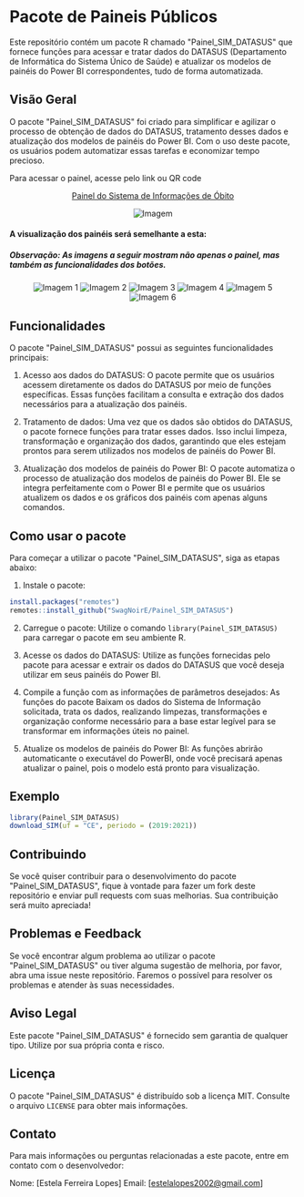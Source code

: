 
# Pacote de Paineis Públicos

Este repositório contém um pacote R chamado "Painel_SIM_DATASUS" que fornece funções para acessar e tratar dados do DATASUS (Departamento de Informática do Sistema Único de Saúde) e atualizar os modelos de painéis do Power BI correspondentes, tudo de forma automatizada.

## Visão Geral

O pacote "Painel_SIM_DATASUS" foi criado para simplificar e agilizar o processo de obtenção de dados do DATASUS, tratamento desses dados e atualização dos modelos de painéis do Power BI. Com o uso deste pacote, os usuários podem automatizar essas tarefas e economizar tempo precioso.

Para acessar o painel, acesse pelo link ou QR code
<p align="center">
  <a href="https://app.powerbi.com/groups/me/reports/a366bfe7-60ba-44a0-a4cd-078032fcc524/ReportSection?ctid=64d34ddd-aff0-4d95-b7f1-0734a5c845e5&pbi_source=shareVisual&visual=bc0a316e63ff04cebed7&height=138.42&width=1280.00&bookmarkGuid=14e84f32-4e54-4a41-9bf5-2cf26eacb94d">Painel do Sistema de Informações de Óbito</a>
</p>

<p align="center">
  <img src="inst/Arquivos_externos/[Modelo]Painel.jpg" alt="Imagem">
</p>

#### A visualização dos painéis será semelhante a esta:
##### Observação: As imagens a seguir mostram não apenas o painel, mas também as funcionalidades dos botões.

<p align="center">
  <img src="inst/Arquivos_externos/Imagens/pag1.PNG" alt="Imagem 1">
  <img src="inst/Arquivos_externos/Imagens/pag1.1.PNG" alt="Imagem 2">
  <img src="inst/Arquivos_externos/Imagens/pag1.2.PNG" alt="Imagem 3">
  <img src="inst/Arquivos_externos/Imagens/pag1.3.PNG" alt="Imagem 4">
  <img src="inst/Arquivos_externos/Imagens/pag1.4.PNG" alt="Imagem 5">
  <img src="inst/Arquivos_externos/Imagens/pag1.5.PNG" alt="Imagem 6">
</p>

## Funcionalidades

O pacote "Painel_SIM_DATASUS" possui as seguintes funcionalidades principais:

1. Acesso aos dados do DATASUS: O pacote permite que os usuários acessem diretamente os dados do DATASUS por meio de funções específicas. Essas funções facilitam a consulta e extração dos dados necessários para a atualização dos painéis.

2. Tratamento de dados: Uma vez que os dados são obtidos do DATASUS, o pacote fornece funções para tratar esses dados. Isso inclui limpeza, transformação e organização dos dados, garantindo que eles estejam prontos para serem utilizados nos modelos de painéis do Power BI.

3. Atualização dos modelos de painéis do Power BI: O pacote automatiza o processo de atualização dos modelos de painéis do Power BI. Ele se integra perfeitamente com o Power BI e permite que os usuários atualizem os dados e os gráficos dos painéis com apenas alguns comandos.

## Como usar o pacote

Para começar a utilizar o pacote "Painel_SIM_DATASUS", siga as etapas abaixo:

1. Instale o pacote: 

``` r
install.packages("remotes")
remotes::install_github("SwagNoirE/Painel_SIM_DATASUS")
```
2. Carregue o pacote: Utilize o comando `library(Painel_SIM_DATASUS)` para carregar o pacote em seu ambiente R.

3. Acesse os dados do DATASUS: Utilize as funções fornecidas pelo pacote para acessar e extrair os dados do DATASUS que você deseja utilizar em seus painéis do Power BI.

4. Compile a função com as informações de parâmetros desejados: As funções do pacote Baixam os dados do Sistema de Informação solicitada, trata os dados, realizando limpezas, transformações e organização conforme necessário para a base estar legível para se transformar em informações úteis no painel.

5. Atualize os modelos de painéis do Power BI: As funções abrirão automaticante o executável do PowerBI, onde você precisará apenas atualizar o painel, pois o modelo está pronto para visualização.

## Exemplo

``` r
library(Painel_SIM_DATASUS)
download_SIM(uf = "CE", periodo = (2019:2021))
```

## Contribuindo

Se você quiser contribuir para o desenvolvimento do pacote "Painel_SIM_DATASUS", fique à vontade para fazer um fork deste repositório e enviar pull requests com suas melhorias. Sua contribuição será muito apreciada!

## Problemas e Feedback

Se você encontrar algum problema ao utilizar o pacote "Painel_SIM_DATASUS" ou tiver alguma sugestão de melhoria, por favor, abra uma issue neste repositório. Faremos o possível para resolver os problemas e atender às suas necessidades.

## Aviso Legal



Este pacote "Painel_SIM_DATASUS" é fornecido sem garantia de qualquer tipo. Utilize por sua própria conta e risco.

## Licença

O pacote "Painel_SIM_DATASUS" é distribuído sob a licença MIT. Consulte o arquivo `LICENSE` para obter mais informações.

## Contato

Para mais informações ou perguntas relacionadas a este pacote, entre em contato com o desenvolvedor:

Nome: [Estela Ferreira Lopes]
Email: [estelalopes2002@gmail.com]
